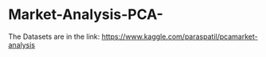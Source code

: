 # Market-Analysis-PCA-
The Datasets are in the link:
https://www.kaggle.com/paraspatil/pcamarket-analysis
